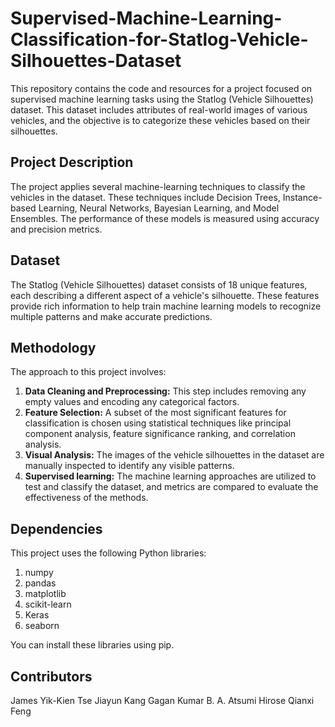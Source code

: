 # Supervised-Machine-Learning-Classification-for-Statlog-Vehicle-Silhouettes-Dataset

This repository contains the code and resources for a project focused on supervised machine learning tasks using the Statlog (Vehicle Silhouettes) dataset. This dataset includes attributes of real-world images of various vehicles, and the objective is to categorize these vehicles based on their silhouettes.

## Project Description

The project applies several machine-learning techniques to classify the vehicles in the dataset. These techniques include Decision Trees, Instance-based Learning, Neural Networks, Bayesian Learning, and Model Ensembles. The performance of these models is measured using accuracy and precision metrics.

## Dataset

The Statlog (Vehicle Silhouettes) dataset consists of 18 unique features, each describing a different aspect of a vehicle's silhouette. These features provide rich information to help train machine learning models to recognize multiple patterns and make accurate predictions.

## Methodology

The approach to this project involves:

1. **Data Cleaning and Preprocessing:** This step includes removing any empty values and encoding any categorical factors.
2. **Feature Selection:** A subset of the most significant features for classification is chosen using statistical techniques like principal component analysis, feature significance ranking, and correlation analysis.
3. **Visual Analysis:** The images of the vehicle silhouettes in the dataset are manually inspected to identify any visible patterns.
4. **Supervised learning:** The machine learning approaches are utilized to test and classify the dataset, and metrics are compared to evaluate the effectiveness of the methods.

## Dependencies

This project uses the following Python libraries:

1. numpy
2. pandas
3. matplotlib
4. scikit-learn
5. Keras
6. seaborn

You can install these libraries using pip.

## Contributors

James Yik-Kien Tse
Jiayun Kang
Gagan Kumar B. A.
Atsumi Hirose
Qianxi Feng
